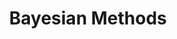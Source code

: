 ---
title: "Bayesian Methods"
description: "Machine learning based on bayesian statistics"
tags:
  - "Bayesian"
  - "Machine Learning"
weight: 8
---